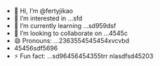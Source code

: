 - 👋 Hi, I’m @fertyjikао
- 👀 I’m interested in ...sfd
- 🌱 I’m currently learning ...sd959dsf
- 💞️ I’m looking to collaborate on ...4545c
- 😄 Pronouns: ...2363554545454xvcvbd
- 45456sdf5696
- ⚡ Fun fact: ...sd96456454355trr
 nlasdfsd45203
<!---hfd5435456262966022002
fertyjik/fertyjik is a ✨ special ✨ repository because its `README.md` (weerthis fidfble) appears on your GitHub pgererofile.gfm
You can click the Preview link to take a look at your changes.523526
--->
